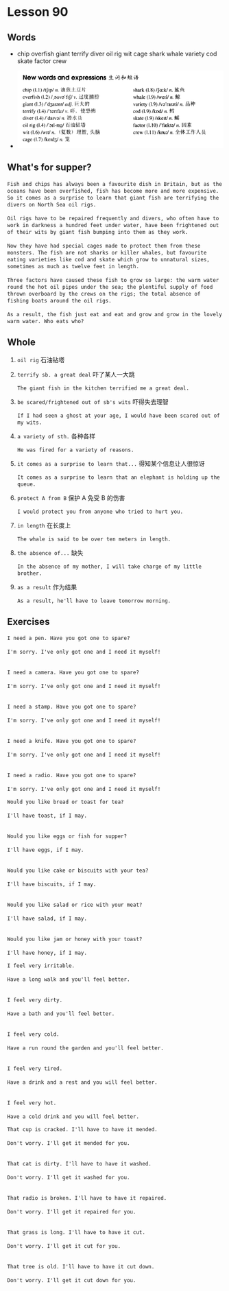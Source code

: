 # Lesson 90

## Words

- chip overfish giant terrify diver oil rig wit cage shark whale variety cod skate factor crew

- ![Words](../../../Images/Part2/09/words-90.png)

## What's for supper?

```
Fish and chips has always been a favourite dish in Britain, but as the oceans have been overfished, fish has become more and more expensive. So it comes as a surprise to learn that giant fish are terrifying the divers on North Sea oil rigs.

Oil rigs have to be repaired frequently and divers, who often have to work in darkness a hundred feet under water, have been frightened out of their wits by giant fish bumping into them as they work.

Now they have had special cages made to protect them from these monsters. The fish are not sharks or killer whales, but favourite eating varieties like cod and skate which grow to unnatural sizes, sometimes as much as twelve feet in length.

Three factors have caused these fish to grow so large: the warm water round the hot oil pipes under the sea; the plentiful supply of food thrown overboard by the crews on the rigs; the total absence of fishing boats around the oil rigs.

As a result, the fish just eat and eat and grow and grow in the lovely warm water. Who eats who?
```

## Whole

1. `oil rig` 石油钻塔

2. `terrify sb. a great deal` 吓了某人一大跳

   ```
   The giant fish in the kitchen terrified me a great deal.
   ```

3. `be scared/frightened out of sb's wits` 吓得失去理智

   ```
   If I had seen a ghost at your age, I would have been scared out of my wits.
   ```

4. `a variety of sth.` 各种各样

   ```
   He was fired for a variety of reasons.
   ```

5. `it comes as a surprise to learn that...` 得知某个信息让人很惊讶

   ```
   It comes as a surprise to learn that an elephant is holding up the queue.
   ```

6. `protect A from B` 保护 A 免受 B 的伤害

   ```
   I would protect you from anyone who tried to hurt you.
   ```

7. `in length` 在长度上

   ```
   The whale is said to be over ten meters in length.
   ```

8. `the absence of...` 缺失

   ```
   In the absence of my mother, I will take charge of my little brother.
   ```

9. `as a result` 作为结果

   ```
   As a result, he'll have to leave tomorrow morning.
   ```

## Exercises

```
I need a pen. Have you got one to spare?

I'm sorry. I've only got one and I need it myself!


I need a camera. Have you got one to spare?

I'm sorry. I've only got one and I need it myself!


I need a stamp. Have you got one to spare?

I'm sorry. I've only got one and I need it myself!


I need a knife. Have you got one to spare?

I'm sorry. I've only got one and I need it myself!


I need a radio. Have you got one to spare?

I'm sorry. I've only got one and I need it myself!
```

```
Would you like bread or toast for tea?

I'll have toast, if I may.


Would you like eggs or fish for supper?

I'll have eggs, if I may.


Would you like cake or biscuits with your tea?

I'll have biscuits, if I may.


Would you like salad or rice with your meat?

I'll have salad, if I may.


Would you like jam or honey with your toast?

I'll have honey, if I may.
```

```
I feel very irritable.

Have a long walk and you'll feel better.


I feel very dirty.

Have a bath and you'll feel better.


I feel very cold.

Have a run round the garden and you'll feel better.


I feel very tired.

Have a drink and a rest and you will feel better.


I feel very hot.

Have a cold drink and you will feel better.
```

```
That cup is cracked. I'll have to have it mended.

Don't worry. I'll get it mended for you.


That cat is dirty. I'll have to have it washed.

Don't worry. I'll get it washed for you.


That radio is broken. I'll have to have it repaired.

Don't worry. I'll get it repaired for you.


That grass is long. I'll have to have it cut.

Don't worry. I'll get it cut for you.


That tree is old. I'll have to have it cut down.

Don't worry. I'll get it cut down for you.
```
